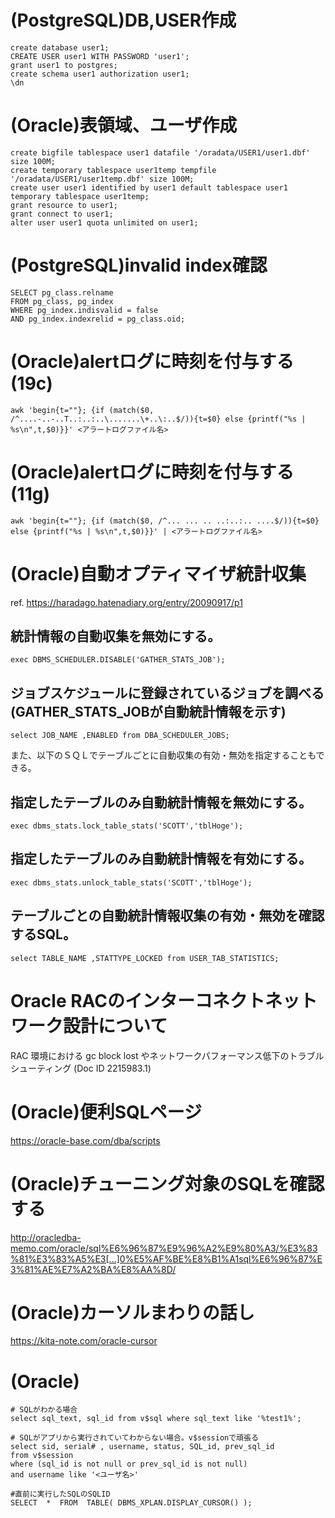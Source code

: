 # (PostgreSQL)DB,USER作成

```
create database user1;
CREATE USER user1 WITH PASSWORD 'user1';
grant user1 to postgres;
create schema user1 authorization user1;
\dn
```

# (Oracle)表領域、ユーザ作成

```
create bigfile tablespace user1 datafile '/oradata/USER1/user1.dbf' size 100M;
create temporary tablespace user1temp tempfile '/oradata/USER1/user1temp.dbf' size 100M;
create user user1 identified by user1 default tablespace user1 temporary tablespace user1temp;
grant resource to user1;
grant connect to user1;
alter user user1 quota unlimited on user1;
```

# (PostgreSQL)invalid index確認

```
SELECT pg_class.relname 
FROM pg_class, pg_index 
WHERE pg_index.indisvalid = false 
AND pg_index.indexrelid = pg_class.oid;
```

# (Oracle)alertログに時刻を付与する(19c)

```
awk 'begin{t=""}; {if (match($0, /^....-..-..T..:..:..\.......\+..\:..$/)){t=$0} else {printf("%s | %s\n",t,$0)}}' <アラートログファイル名>
```

#  (Oracle)alertログに時刻を付与する(11g)

```
awk 'begin{t=""}; {if (match($0, /^... ... .. ..:..:.. ....$/)){t=$0} else {printf("%s | %s\n",t,$0)}}' | <アラートログファイル名>
```

# (Oracle)自動オプティマイザ統計収集

ref. https://haradago.hatenadiary.org/entry/20090917/p1

## 統計情報の自動収集を無効にする。

```
exec DBMS_SCHEDULER.DISABLE('GATHER_STATS_JOB');
```

## ジョブスケジュールに登録されているジョブを調べる(GATHER_STATS_JOBが自動統計情報を示す)

```
select JOB_NAME ,ENABLED from DBA_SCHEDULER_JOBS;
```

また、以下のＳＱＬでテーブルごとに自動収集の有効・無効を指定することもできる。


## 指定したテーブルのみ自動統計情報を無効にする。

```
exec dbms_stats.lock_table_stats('SCOTT','tblHoge');
```

## 指定したテーブルのみ自動統計情報を有効にする。

```
exec dbms_stats.unlock_table_stats('SCOTT','tblHoge');
```

## テーブルごとの自動統計情報収集の有効・無効を確認するSQL。

```
select TABLE_NAME ,STATTYPE_LOCKED from USER_TAB_STATISTICS;
```

# Oracle RACのインターコネクトネットワーク設計について
RAC 環境における gc block lost やネットワークパフォーマンス低下のトラブルシューティング (Doc ID 2215983.1)

# (Oracle)便利SQLページ
https://oracle-base.com/dba/scripts

# (Oracle)チューニング対象のSQLを確認する
http://oracledba-memo.com/oracle/sql%E6%96%87%E9%96%A2%E9%80%A3/%E3%83%81%E3%83%A5%E3[…]0%E5%AF%BE%E8%B1%A1sql%E6%96%87%E3%81%AE%E7%A2%BA%E8%AA%8D/

# (Oracle)カーソルまわりの話し
https://kita-note.com/oracle-cursor

# (Oracle)

```
# SQLがわかる場合
select sql_text, sql_id from v$sql where sql_text like '%test1%';

# SQLがアプリから実行されていてわからない場合。v$sessionで頑張る
select sid, serial# , username, status, SQL_id, prev_sql_id
from v$session
where (sql_id is not null or prev_sql_id is not null)
and username like '<ユーザ名>'

#直前に実行したSQLのSQLID
SELECT  *  FROM  TABLE( DBMS_XPLAN.DISPLAY_CURSOR() );
```


